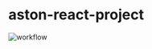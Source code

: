 # aston-react-project

![workflow](https://github.com/afect13/aston-react-project/actions/workflows/github-actions.yml/badge.svg)
